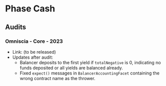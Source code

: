 # Phase Cash

## Audits

### Omniscia - Core - 2023

- Link: (to be released)
- Updates after audit:
  - Balancer deposits to the first yield if `totalNegative` is 0, indicating no funds deposited or all yields are balanced already.
  - Fixed `expect()` messages in `BalancerAccountingFacet` containing the wrong contract name as the thrower.
